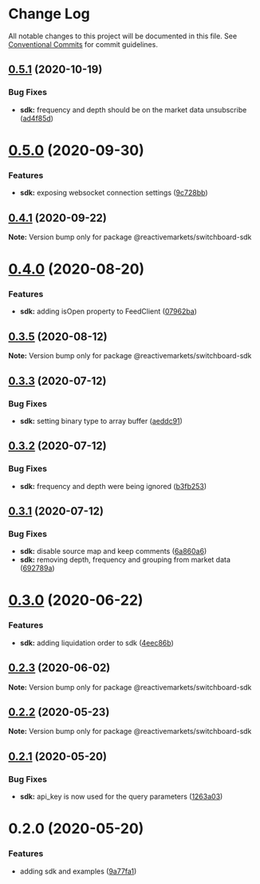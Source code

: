 # Change Log

All notable changes to this project will be documented in this file.
See [Conventional Commits](https://conventionalcommits.org) for commit guidelines.

## [0.5.1](https://github.com/reactivemarkets/switchboard-js/compare/v0.5.0...v0.5.1) (2020-10-19)


### Bug Fixes

* **sdk:** frequency and depth should be on the market data unsubscribe ([ad4f85d](https://github.com/reactivemarkets/switchboard-js/commit/ad4f85da43fb59930a6fb47eb9d6f43000c298d2))





# [0.5.0](https://github.com/reactivemarkets/switchboard-js/compare/v0.4.1...v0.5.0) (2020-09-30)


### Features

* **sdk:** exposing websocket connection settings ([9c728bb](https://github.com/reactivemarkets/switchboard-js/commit/9c728bb9e1ff896180f16342d33d98ff7170fbbf))





## [0.4.1](https://github.com/reactivemarkets/switchboard-js/compare/v0.4.0...v0.4.1) (2020-09-22)

**Note:** Version bump only for package @reactivemarkets/switchboard-sdk





# [0.4.0](https://github.com/reactivemarkets/switchboard-js/compare/v0.3.5...v0.4.0) (2020-08-20)


### Features

* **sdk:** adding isOpen property to FeedClient ([07962ba](https://github.com/reactivemarkets/switchboard-js/commit/07962ba41c49aeb1d987595e0723f13562b62247))





## [0.3.5](https://github.com/reactivemarkets/switchboard-js/compare/v0.3.4...v0.3.5) (2020-08-12)

**Note:** Version bump only for package @reactivemarkets/switchboard-sdk





## [0.3.3](https://github.com/reactivemarkets/switchboard-js/compare/v0.3.2...v0.3.3) (2020-07-12)


### Bug Fixes

* **sdk:** setting binary type to array buffer ([aeddc91](https://github.com/reactivemarkets/switchboard-js/commit/aeddc91d1eb03b904d7df4eaadfad52a69b7cfb8))





## [0.3.2](https://github.com/reactivemarkets/switchboard-js/compare/v0.3.1...v0.3.2) (2020-07-12)


### Bug Fixes

* **sdk:** frequency and depth were being ignored ([b3fb253](https://github.com/reactivemarkets/switchboard-js/commit/b3fb25395436052ae14a3d7cbf1c29f933b64806))





## [0.3.1](https://github.com/reactivemarkets/switchboard-js/compare/v0.3.0...v0.3.1) (2020-07-12)


### Bug Fixes

* **sdk:** disable source map and keep comments ([6a860a6](https://github.com/reactivemarkets/switchboard-js/commit/6a860a6b7d101df8f8b3c5193bdce9fddb74d8a3))
* **sdk:** removing depth, frequency and grouping from market data ([692789a](https://github.com/reactivemarkets/switchboard-js/commit/692789aa58a76f618c8733146cc202132b728b71))





# [0.3.0](https://github.com/reactivemarkets/switchboard-js/compare/v0.2.4...v0.3.0) (2020-06-22)


### Features

* **sdk:** adding liquidation order to sdk ([4eec86b](https://github.com/reactivemarkets/switchboard-js/commit/4eec86bc008ad0fb547ed9bc0b2dd8f2427c86ca))





## [0.2.3](https://github.com/reactivemarkets/switchboard-js/compare/v0.2.2...v0.2.3) (2020-06-02)

**Note:** Version bump only for package @reactivemarkets/switchboard-sdk





## [0.2.2](https://github.com/reactivemarkets/switchboard-js/compare/v0.2.1...v0.2.2) (2020-05-23)

**Note:** Version bump only for package @reactivemarkets/switchboard-sdk





## [0.2.1](https://github.com/reactivemarkets/switchboard-js/compare/v0.2.0...v0.2.1) (2020-05-20)


### Bug Fixes

* **sdk:** api_key is now used for the query parameters ([1263a03](https://github.com/reactivemarkets/switchboard-js/commit/1263a03667a03133dc104582c1f24fcbe37b3709))





# 0.2.0 (2020-05-20)


### Features

* adding sdk and examples ([9a77fa1](https://github.com/reactivemarkets/switchboard-js/commit/9a77fa105a6dcb6cf657c3a341d352fd4fd37355))
